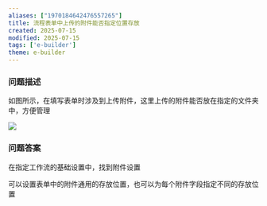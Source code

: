 ```yaml
---
aliases: ["1970184642476557265"]
title: 流程表单中上传的附件能否指定位置存放
created: 2025-07-15
modified: 2025-07-15
tags: ['e-builder']
theme: e-builder
---
```


### 问题描述

如图所示，在填写表单时涉及到上传附件，这里上传的附件能否放在指定的文件夹中，方便管理

![](https://myhelpdoc.oss-cn-heyuan.aliyuncs.com/mdimages/8b65ed0e32630990658e292ac9876938.jpg)

### 问题答案

在指定工作流的基础设置中，找到附件设置

可以设置表单中的附件通用的存放位置，也可以为每个附件字段指定不同的存放位置

